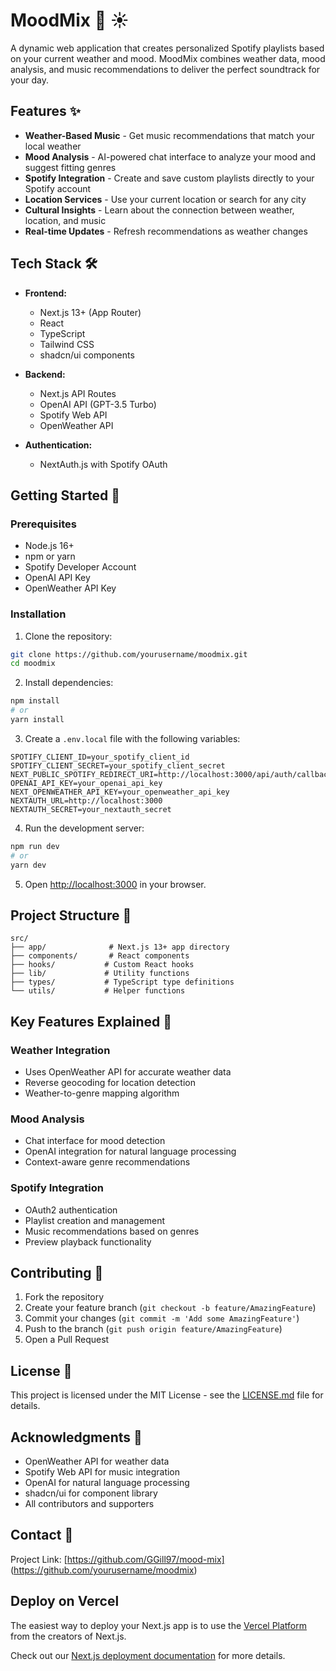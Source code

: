# MoodMix 🎵 ☀️

A dynamic web application that creates personalized Spotify playlists based on your current weather and mood. MoodMix combines weather data, mood analysis, and music recommendations to deliver the perfect soundtrack for your day.

## Features ✨

- **Weather-Based Music** - Get music recommendations that match your local weather
- **Mood Analysis** - AI-powered chat interface to analyze your mood and suggest fitting genres
- **Spotify Integration** - Create and save custom playlists directly to your Spotify account
- **Location Services** - Use your current location or search for any city
- **Cultural Insights** - Learn about the connection between weather, location, and music
- **Real-time Updates** - Refresh recommendations as weather changes

## Tech Stack 🛠️

- **Frontend:**

  - Next.js 13+ (App Router)
  - React
  - TypeScript
  - Tailwind CSS
  - shadcn/ui components

- **Backend:**

  - Next.js API Routes
  - OpenAI API (GPT-3.5 Turbo)
  - Spotify Web API
  - OpenWeather API

- **Authentication:**
  - NextAuth.js with Spotify OAuth

## Getting Started 🚀

### Prerequisites

- Node.js 16+
- npm or yarn
- Spotify Developer Account
- OpenAI API Key
- OpenWeather API Key

### Installation

1. Clone the repository:

```bash
git clone https://github.com/yourusername/moodmix.git
cd moodmix
```

2. Install dependencies:

```bash
npm install
# or
yarn install
```

3. Create a `.env.local` file with the following variables:

```env
SPOTIFY_CLIENT_ID=your_spotify_client_id
SPOTIFY_CLIENT_SECRET=your_spotify_client_secret
NEXT_PUBLIC_SPOTIFY_REDIRECT_URI=http://localhost:3000/api/auth/callback/spotify
OPENAI_API_KEY=your_openai_api_key
NEXT_OPENWEATHER_API_KEY=your_openweather_api_key
NEXTAUTH_URL=http://localhost:3000
NEXTAUTH_SECRET=your_nextauth_secret
```

4. Run the development server:

```bash
npm run dev
# or
yarn dev
```

5. Open [http://localhost:3000](http://localhost:3000) in your browser.

## Project Structure 📁

```
src/
├── app/              # Next.js 13+ app directory
├── components/       # React components
├── hooks/           # Custom React hooks
├── lib/             # Utility functions
├── types/           # TypeScript type definitions
└── utils/           # Helper functions
```

## Key Features Explained 🔑

### Weather Integration

- Uses OpenWeather API for accurate weather data
- Reverse geocoding for location detection
- Weather-to-genre mapping algorithm

### Mood Analysis

- Chat interface for mood detection
- OpenAI integration for natural language processing
- Context-aware genre recommendations

### Spotify Integration

- OAuth2 authentication
- Playlist creation and management
- Music recommendations based on genres
- Preview playback functionality

## Contributing 🤝

1. Fork the repository
2. Create your feature branch (`git checkout -b feature/AmazingFeature`)
3. Commit your changes (`git commit -m 'Add some AmazingFeature'`)
4. Push to the branch (`git push origin feature/AmazingFeature`)
5. Open a Pull Request

## License 📝

This project is licensed under the MIT License - see the [LICENSE.md](LICENSE.md) file for details.

## Acknowledgments 👏

- OpenWeather API for weather data
- Spotify Web API for music integration
- OpenAI for natural language processing
- shadcn/ui for component library
- All contributors and supporters

## Contact 📧

Project Link: [https://github.com/GGill97/mood-mix]
(https://github.com/yourusername/moodmix)

## Deploy on Vercel

The easiest way to deploy your Next.js app is to use the [Vercel Platform](https://vercel.com/new?utm_medium=default-template&filter=next.js&utm_source=create-next-app&utm_campaign=create-next-app-readme) from the creators of Next.js.

Check out our [Next.js deployment documentation](https://nextjs.org/docs/app/building-your-application/deploying) for more details.
